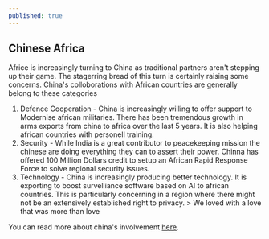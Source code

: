 ```yaml
---
published: true
---
```

## Chinese Africa
Africe is increasingly turning to China as traditional partners aren't stepping up their game. The stagerring bread of this turn is certainly raising some concerns. China's colloborations with African countries are generally belong to these categories  
1) Defence Cooperation - China is increasingly willing to offer support to Modernise african militaries. There has been tremendous growth in arms exports from china to africa over the last 5 years. It is also helping african countries with personell training.  
2) Security - While India is a great contributor to peacekeeping mission the chinese are doing everything they can to assert their power. Chinna has offered 100 Million Dollars credit to setup an African Rapid Response Force to solve regional security issues.  
3) Technology - China is increasingly producing better technology. It is exporting to boost survelliance software based on AI to african countries. This is particularly concerning in a region where there might not be an extensively established right to privacy.  > We loved with a love that was more than love


You can read more about china's involvement [here](https://indianexpress.com/article/opinion/columns/narendra-modi-kigali-rwanda-south-africa-xi-jingping-china-5272225/).
